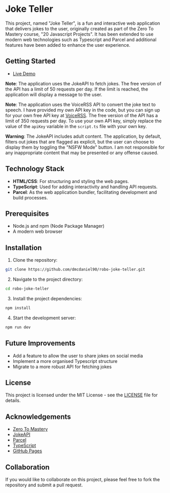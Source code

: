 # Joke Teller

This project, named "Joke Teller", is a fun and interactive web application that delivers jokes to the user, originally created as part of the Zero To Mastery course, "20 Javascript Projects". It has been extended to use modern web technologies such as Typescript and Parcel and additional features have been added to enhance the user experience.

## Getting Started

- [Live Demo](https://dmcdaniel90.github.io/robo-joke-teller)

**Note**: The application uses the JokeAPI to fetch jokes. The free version of the API has a limit of 50 requests per day. If the limit is reached, the application will display a message to the user.

**Note**: The application uses the VoiceRSS API to convert the joke text to speech. I have provided my own API key in the code, but you can sign up for your own free API key at [VoiceRSS](http://www.voicerss.org/). The free version of the API has a limit of 350 requests per day. To use your own API key, simply replace the value of the `apiKey` variable in the `script.ts` file with your own key.

**Warning**: The JokeAPI includes adult content. The application, by default, filters out jokes that are flagged as explicit, but the user can choose to display them by toggling the "NSFW Mode" button. I am not responsible for any inappropriate content that may be presented or any offense caused.

## Technology Stack

- **HTML/CSS**: For structuring and styling the web pages.
- **TypeScript**: Used for adding interactivity and handling API requests.
- **Parcel**: As the web application bundler, facilitating development and build processes.

## Prerequisites

- Node.js and npm (Node Package Manager)
- A modern web browser

## Installation

1. Clone the repository:

```bash
git clone https://github.com/dmcdaniel90/robo-joke-teller.git
```

2. Navigate to the project directory:

```bash
cd robo-joke-teller
```

3. Install the project dependencies:

```bash
npm install
```

4. Start the development server:

```bash
npm run dev
```

## Future Improvements

- Add a feature to allow the user to share jokes on social media
- Implement a more organised Typescript structure
- Migrate to a more robust API for fetching jokes

## License

This project is licensed under the MIT License - see the [LICENSE](LICENSE) file for details.

## Acknowledgements

- [Zero To Mastery](https://zerotomastery.io/)
- [JokeAPI](https://jokeapi.dev/)
- [Parcel](https://parceljs.org/)
- [TypeScript](https://www.typescriptlang.org/)
- [GitHub Pages](https://pages.github.com/)

## Collaboration

If you would like to collaborate on this project, please feel free to fork the repository and submit a pull request.
